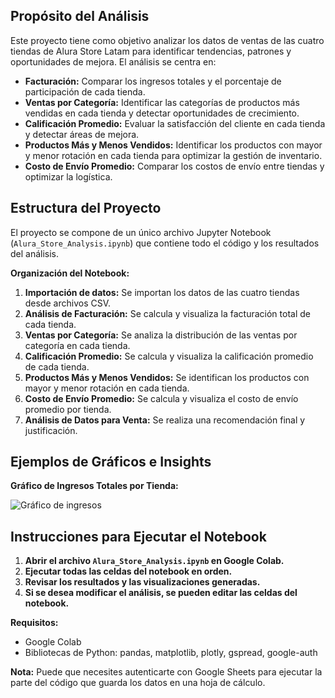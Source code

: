 
## Propósito del Análisis

Este proyecto tiene como objetivo analizar los datos de ventas de las cuatro tiendas de Alura Store Latam para identificar tendencias, patrones y oportunidades de mejora. El análisis se centra en:

* **Facturación:** Comparar los ingresos totales y el porcentaje de participación de cada tienda.
* **Ventas por Categoría:** Identificar las categorías de productos más vendidas en cada tienda y detectar oportunidades de crecimiento.
* **Calificación Promedio:** Evaluar la satisfacción del cliente en cada tienda y detectar áreas de mejora.
* **Productos Más y Menos Vendidos:** Identificar los productos con mayor y menor rotación en cada tienda para optimizar la gestión de inventario.
* **Costo de Envío Promedio:** Comparar los costos de envío entre tiendas y optimizar la logística.

## Estructura del Proyecto

El proyecto se compone de un único archivo Jupyter Notebook (`Alura_Store_Analysis.ipynb`) que contiene todo el código y los resultados del análisis. 

**Organización del Notebook:**

1. **Importación de datos:** Se importan los datos de las cuatro tiendas desde archivos CSV.
2. **Análisis de Facturación:** Se calcula y visualiza la facturación total de cada tienda.
3. **Ventas por Categoría:** Se analiza la distribución de las ventas por categoría en cada tienda.
4. **Calificación Promedio:** Se calcula y visualiza la calificación promedio de cada tienda.
5. **Productos Más y Menos Vendidos:** Se identifican los productos con mayor y menor rotación en cada tienda.
6. **Costo de Envío Promedio:** Se calcula y visualiza el costo de envío promedio por tienda.
7. **Análisis de Datos para Venta:** Se realiza una recomendación final y justificación.

## Ejemplos de Gráficos e Insights

**Gráfico de Ingresos Totales por Tienda:**

![Gráfico de ingresos](https://docs.google.com/spreadsheets/d/e/2PACX-1vRsQtSWhCB0Bj_olXTGKvnpf1_eZBf8v0RT2RWlrxVZPMMqdIaRY4bq5zmfnAUCm7NLU4u2D2nbYzOm/pubchart?oid=239903820&format=image)


## Instrucciones para Ejecutar el Notebook

1. **Abrir el archivo `Alura_Store_Analysis.ipynb` en Google Colab.**
2. **Ejecutar todas las celdas del notebook en orden.**
3. **Revisar los resultados y las visualizaciones generadas.**
4. **Si se desea modificar el análisis, se pueden editar las celdas del notebook.**

**Requisitos:**
* Google Colab
* Bibliotecas de Python: pandas, matplotlib, plotly, gspread, google-auth


**Nota:** Puede que necesites autenticarte con Google Sheets para ejecutar la parte del código que guarda los datos en una hoja de cálculo.

